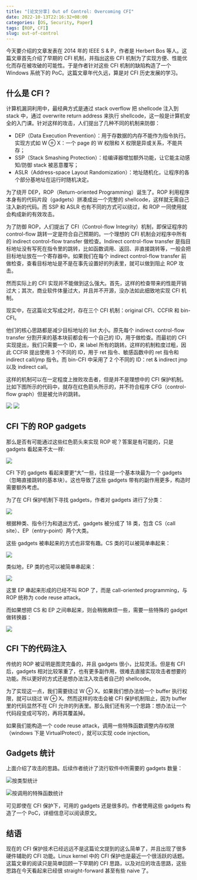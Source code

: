 ```yaml
---
title: "[论文分享] Out of Control: Overcoming CFI"
date: 2022-10-13T22:16:32+08:00
categories: [OS, Security, Paper]
tags: [ROP, CFI]
slug: out-of-control
---
```


今天要介绍的文章发表在 2014 年的 IEEE S & P，作者是 Herbert Bos 等人。这篇文章首先介绍了早期的 CFI 机制，并指出这些 CFI 机制为了实现方便、性能优化而存在被攻破的可能性。于是作者针对这些 CFI 机制的缺陷构造了一个 Windows 系统下的 PoC。这篇文章年代久远，算是对 CFI 历史发展的学习。

## 什么是 CFI？

计算机漏洞利用中，最经典方式是通过 stack overflow 把 shellcode 注入到 stack 中，通过 overwrite return address 来执行 shellcode，这一般是计算机安全的入门课。针对这样的攻击，人们提出了几种不同的机制来防御：

- DEP（Data Execution Prevention）：用于存数据的内存不能作为指令执行。实现方式如 W ⊕ X：一个 page 的 W 权限和 X 权限是异或关系，不能共存；
- SSP（Stack Smashing Protection）：给编译器增加额外功能，让它能主动感知/防御 stack 被恶意覆写；
- ASLR（Address-space Layout Randomization）：地址随机化，让程序的各个部分基地址在运行时随机决定。

为了绕开 DEP，ROP（Return-oriented Programming）诞生了。ROP 利用程序本身有的代码片段（gadgets）拼凑成出一个完整的 shellcode，这样就无需自己注入新的代码。而 SSP 和 ASLR 也有不同的方式可以绕过，和 ROP 一同使用就会构成新的有效攻击。

为了防御 ROP，人们提出了 CFI（Control-flow Integrity）机制，即保证程序的 control-flow 跳转一定是符合自己预期的。一个理想的 CFI 机制会对程序中所有的 indirect control-flow transfer 做检查。Indirect control-flow transfer 是指目标地址没有写死在指令里的跳转，比如函数调用、返回、非直接跳转等，一般会把目标地址放在一个寄存器中。如果我们在每个 indirect control-flow transfer 前做检查，查看目标地址是不是在事先设置好的列表里，就可以做到阻止 ROP 攻击。

然而实际上的 CFI 实现并不能做到这么强大。首先，这样的检查带来的性能开销过大；其次，商业软件体量过大，并且并不开源，没办法如此细致地实现 CFI 机制。

现实中，在这篇论文写成之时，存在三个 CFI 机制：original CFI、CCFIR 和 bin-CFI。

他们的核心思路都是减少目标地址的 list 大小。原先每个 indirect control-flow transfer 分割开来的基本块前都会有一个自己的 ID，用于做检查。而最初的 CFI 实现提出，我们只需要一个 ID，来 label 所有的跳转。这样的机制粒度过粗，因此 CCFIR 提出使用 3 个不同的 ID，用于 ret 指令、敏感函数中的 ret 指令和 indirect call/jmp 指令。而 bin-CFI 中采用了 2 个不同的 ID：ret & indirect jmp 以及 indirect call。

这样的机制可以在一定程度上挫败攻击者，但是并不是理想中的 CFI 保护机制。比如下图所示的代码中，就存在红色箭头所示的，并不符合程序 CFG（control-flow graph）但是被允许的跳转。

![](prog.png) ![](cfg.png)

## CFI 下的 ROP gadgets

那么是否有可能通过这些红色箭头来实现 ROP 呢？答案是有可能的，只是 gadgets 看起来不太一样:

![](gadgets.png)

CFI 下的 gadgets 看起来要更“大”一些，往往是一个基本块最为一个 gadgets（忽略直接跳转的基本块）。这也导致了这些 gadgets 带有的副作用更多，构造时需要额外考虑。

为了在 CFI 保护机制下寻找 gadgets，作者对 gadgets 进行了分类：

![](category.png)

根据种类、指令行为和退出方式，gadgets 被分成了 18 类，包含 CS（call site）、EP（entry-point）两个大类。

这些 gadgets 被串起来的方式也非常有趣。CS 类的可以被简单串起来：

![](cs-link.png)

类似地，EP 类的也可以被简单串起来：

![](ep-link.png)

这里 EP 串起来形成的已经不叫 ROP 了，而是 call-oriented programming，与 ROP 统称为 code reuse attack。

而如果想把 CS 和 EP 之间串起来，则会稍微麻烦一些，需要一些特殊的 gadget 做转换器：

![](cs-ep-junction.png)

## CFI 下的代码注入

传统的 ROP 被证明是图灵完备的，并且 gadgets 很小，比较灵活。但是有 CFI 后，gadgets 相对比较笨重了，也有更多副作用，很难去直接实现攻击者想要的功能。所以更好的方式还是想办法注入攻击者自己的 shellcode。

为了实现这一点，我们需要绕过 W ⊕ X。如果我们想办法给一个 buffer 执行权限，就可以绕过  W ⊕ X。然而这样的攻击会被 CFI 保护机制阻止，因为 buffer 里的代码显然不在 CFI 允许的列表里。那么我们还有另一个思路：想办法让一个代码段变成可写的，再将其覆盖掉。

如果我们能构造一个 code reuse attack，调用一些特殊函数调整内存权限（windows 下是 VirtualProtect），就可以实现 code injection。

## Gadgets 统计

上面介绍了攻击的思路。后续作者统计了流行软件中所需要的 gadgets 数量：

![按类型统计](gadgets-type.png)

![按调用的特殊函数统计](gadgets-func.png)

可见即使在 CFI 保护下，可用的 gadgets 还是很多的。作者使用这些 gadgets 构造了一个 PoC，详细信息可以阅读原文。

## 结语

现在的 CFI 保护技术已经远远不是这篇论文提到的这么简单了，并且出现了很多硬件辅助的 CFI 功能。Linux kernel 中的 CFI 保护也是最近一个很活跃的话题。这篇文章的阅读只是简单回顾一下早期的 CFI 思路，以及对应的攻击思路，这些思路在今天看起来已经很 straight-forward 甚至有些 naive 了。